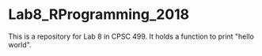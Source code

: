 # Lab8_RProgramming_2018
This is a repository for Lab 8 in CPSC 499.
It holds a function to print "hello world".
